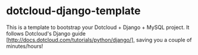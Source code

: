 dotcloud-django-template
========================

This is a template to bootstrap your Dotcloud + Django + MySQL project. It follows Dotcloud's Django guide [http://docs.dotcloud.com/tutorials/python/django/], saving you a couple of minutes/hours!